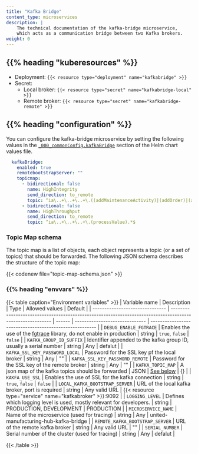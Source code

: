 ```yaml
---
title: "Kafka Bridge"
content_type: microservices
description: |
    The technical documentation of the kafka-bridge microservice,
    which acts as a communication bridge between two Kafka brokers.
weight: 0
---
```


<!-- overview -->

<!-- body -->

## {{% heading "kuberesources" %}}

- Deployment: `{{< resource type="deployment" name="kafkabridge" >}}`
- Secret:
  - Local broker: `{{< resource type="secret" name="kafkabridge-local" >}}`
  - Remote broker: `{{< resource type="secret" name="kafkabridge-remote" >}}`

## {{% heading "configuration" %}}

You can configure the kafka-bridge microservice by setting the following values
in the [`_000_commonConfig.kafkaBridge`](/docs/architecture/helm-chart/#kafka-bridge)
section of the Helm chart values file.

```yaml
  kafkaBridge:
    enabled: true
    remotebootstrapServer: ""
    topicmap:
      - bidirectional: false
        name: HighIntegrity
        send_direction: to_remote
        topic: ^ia\..+\..+\..+\.((addMaintenanceActivity)|(addOrder)|(addParentToChild)|(addProduct)|(addShift)|(count)|(deleteShiftByAssetIdAndBeginTimestamp)|(deleteShiftById)|(endOrder)|(modifyProducedPieces)|(modifyState)|(productTag)|(productTagString)|(recommendation)|(scrapCount)|(startOrder)|(state)|(uniqueProduct)|(scrapUniqueProduct))$
      - bidirectional: false
        name: HighThroughput
        send_direction: to_remote
        topic: ^ia\..+\..+\..+\.(processValue).*$
```

### Topic Map schema

The topic map is a list of objects, each object represents a topic (or a set of
topics) that should be forwarded. The following JSON schema describes the
structure of the topic map:

{{< codenew file="topic-map-schema.json" >}}

### {{% heading "envvars" %}}

{{< table caption="Environment variables" >}}
| Variable name                   | Description                                                                                               | Type   | Allowed values                 | Default                                                 |
| ------------------------------- | --------------------------------------------------------------------------------------------------------- | ------ | ------------------------------ | ------------------------------------------------------- |
| `DEBUG_ENABLE_FGTRACE`          | Enables the use of the [fgtrace](https://github.com/felixge/fgtrace) library, do not enable in production | string | `true`, `false`                | `false`                                                 |
| `KAFKA_GROUP_ID_SUFFIX`         | Identifier appended to the kafka group ID, usually a serial number                                        | string | Any                            | defalut                                                 |
| `KAFKA_SSL_KEY_PASSWORD_LOCAL`  | Password for the SSL key pf the local broker                                                              | string | Any                            | ""                                                      |
| `KAFKA_SSL_KEY_PASSWORD_REMOTE` | Password for the SSL key of the remote broker                                                             | string | Any                            | ""                                                      |
| `KAFKA_TOPIC_MAP`               | A json map of the kafka topics should be forwarded                                                        | JSON   | [See below](#topic-map-schema) | {}                                                      |
| `KAKFA_USE_SSL`                 | Enables the use of SSL for the kafka connection                                                           | string | `true`, `false`                | `false`                                                 |
| `LOCAL_KAFKA_BOOTSTRAP_SERVER`  | URL of the local kafka broker, port is required                                                           | string | Any valid URL                  | {{< resource type="service" name="kafkabroker" >}}:9092 |
| `LOGGING_LEVEL`                 | Defines which logging level is used, mostly relevant for developers.                                      | string | PRODUCTION, DEVELOPMENT        | PRODUCTION                                              |
| `MICROSERVICE_NAME`             | Name of the microservice (used for tracing)                                                               | string | Any                            | united-manufacturing-hub-kafka-bridge                   |
| `REMOTE_KAFKA_BOOTSTRAP_SERVER` | URL of the remote kafka broker                                                                            | string | Any valid URL                  | ""                                                      |
| `SERIAL_NUMBER`                 | Serial number of the cluster (used for tracing)                                                           | string | Any                            | defalut                                                 |

{{< /table >}}
